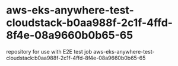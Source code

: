 # aws-eks-anywhere-test-cloudstack-b0aa988f-2c1f-4ffd-8f4e-08a9660b0b65-65
repository for use with E2E test job aws-eks-anywhere-test-cloudstack:b0aa988f-2c1f-4ffd-8f4e-08a9660b0b65-65
